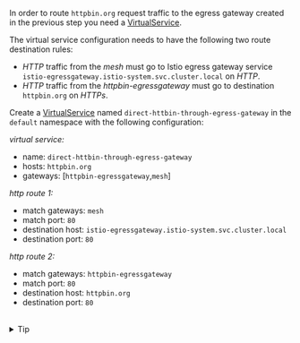 In order to route `httpbin.org` request traffic to the egress gateway created in the previous step
you need a [VirtualService](https://istio.io/latest/docs/reference/config/networking/virtual-service/).


The virtual service configuration needs to have the following two route destination rules:
- *HTTP* traffic from the *mesh* must go to Istio egress gateway service `istio-egressgateway.istio-system.svc.cluster.local` on *HTTP*.
- *HTTP* traffic from the *httpbin-egressgateway* must go to destination `httpbin.org` on *HTTPs*.

Create a [VirtualService](https://istio.io/latest/docs/reference/config/networking/virtual-service/)
named `direct-httbin-through-egress-gateway` in the `default` namespace with the following configuration:


*virtual service:*
- name: `direct-httbin-through-egress-gateway`
- hosts: `httpbin.org`
- gateways: \[`httpbin-egressgateway`,`mesh`\]

*http route 1:*
- match gateways: `mesh`
- match port: `80`
- destination host: `istio-egressgateway.istio-system.svc.cluster.local`
- destination port: `80`

*http route 2:*
- match gateways: `httpbin-egressgateway`
- match port: `80`
- destination host: `httpbin.org`
- destination port: `80`


<br>
<details><summary>Tip</summary>

```plain
apiVersion: networking.istio.io/v1alpha3
kind: VirtualService
metadata:
  name: // TODO
spec:
  hosts:
  - // TODO
  gateways:
  - // TODO
  - mesh
  http:
  - match:
    - gateways:
      - mesh
      port: 80
    route:
    - destination:
        host: istio-egressgateway.istio-system.svc.cluster.local
        port:
          number: 80
  - match:
    - gateways:
      - // TODO
      port: // TODO
    route:
    - destination:
        host: // TODO
        port:
          number: // TODO
```{{copy}}
</details>

<br>
<details><summary>Solution</summary>

```plain
apiVersion: networking.istio.io/v1alpha3
kind: VirtualService
metadata:
  name: direct-httbin-through-egress-gateway
spec:
  hosts:
  - httpbin.org
  gateways:
  - httpbin-egressgateway
  - mesh
  http:
  - match:
    - gateways:
      - mesh
      port: 80
    route:
    - destination:
        host: istio-egressgateway.istio-system.svc.cluster.local
        port:
          number: 80
  - match:
    - gateways:
      - httpbin-egressgateway
      port: 80
    route:
    - destination:
        host: httpbin.org
        port:
          number: 80
```{{copy}}
</details>

